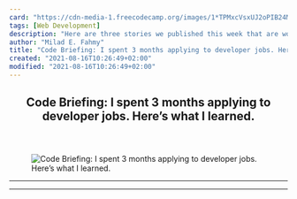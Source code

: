 ```yaml
---
card: "https://cdn-media-1.freecodecamp.org/images/1*TPMxcVsxUJ2oPIB24MvU_w.png"
tags: [Web Development]
description: "Here are three stories we published this week that are worth "
author: "Milad E. Fahmy"
title: "Code Briefing: I spent 3 months applying to developer jobs. Here’s what I learned."
created: "2021-08-16T10:26:49+02:00"
modified: "2021-08-16T10:26:49+02:00"
---
```

<div class="site-wrapper">
<main id="site-main" class="site-main outer">
<div class="inner">
<article class="post-full post tag-web-development tag-css tag-open-source tag-tech tag-startup ">
<header class="post-full-header">
<h1 class="post-full-title">Code Briefing: I spent 3 months applying to developer jobs. Here’s what I learned.</h1>
</header>
<figure class="post-full-image">
<picture>
<source media="(max-width: 700px)" sizes="1px" srcset="data:image/gif;base64,R0lGODlhAQABAIAAAAAAAP///yH5BAEAAAAALAAAAAABAAEAAAIBRAA7 1w">
<source media="(min-width: 701px)" sizes="(max-width: 800px) 400px,
(max-width: 1170px) 700px,
1400px" srcset="https://cdn-media-1.freecodecamp.org/images/1*TPMxcVsxUJ2oPIB24MvU_w.png 300w,
https://cdn-media-1.freecodecamp.org/images/1*TPMxcVsxUJ2oPIB24MvU_w.png 600w,
https://cdn-media-1.freecodecamp.org/images/1*TPMxcVsxUJ2oPIB24MvU_w.png 1000w,
https://cdn-media-1.freecodecamp.org/images/1*TPMxcVsxUJ2oPIB24MvU_w.png 2000w">
<img onerror="this.style.display='none'" src="https://cdn-media-1.freecodecamp.org/images/1*TPMxcVsxUJ2oPIB24MvU_w.png" alt="Code Briefing: I spent 3 months applying to developer jobs. Here’s what I learned.">
</picture>
</figure>
<section class="post-full-content">
<div class="post-content">
</div>
<hr>
<hr>
</section>
</article>
</div>
</main>
</div>
<!-- Google Tag Manager (noscript) -->
<!-- End Google Tag Manager (noscript) -->
